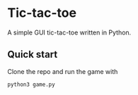# Tic-tac-toe

A simple GUI tic-tac-toe written in Python.

## Quick start

Clone the repo and run the game with

```
python3 game.py
```